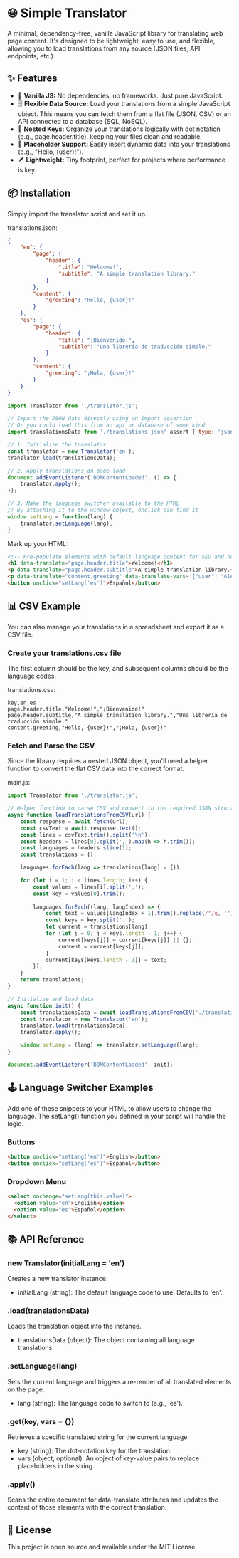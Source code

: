 # 🌐 Simple Translator
A minimal, dependency-free, vanilla JavaScript library for translating web page content. It's designed to be lightweight, easy to use, and flexible, allowing you to load translations from any source (JSON files, API endpoints, etc.).

## ✨ Features
* 🍦 **Vanilla JS:** No dependencies, no frameworks. Just pure JavaScript.
* 🗄️ **Flexible Data Source:** Load your translations from a simple JavaScript object. This means you can fetch them from a flat file (JSON, CSV) or an API connected to a database (SQL, NoSQL).
* 🔑 **Nested Keys:** Organize your translations logically with dot notation (e.g., page.header.title), keeping your files clean and readable.
* 🧩 **Placeholder Support:** Easily insert dynamic data into your translations (e.g., "Hello, {user}!").
* 🪶 **Lightweight:** Tiny footprint, perfect for projects where performance is key.

## 📦 Installation
Simply import the translator script and set it up.

translations.json:
```json
{
    "en": {
        "page": {
            "header": {
                "title": "Welcome!",
                "subtitle": "A simple translation library."
            }
        },
        "content": {
            "greeting": "Hello, {user}!"
        }
    },
    "es": {
        "page": {
            "header": {
                "title": "¡Bienvenido!",
                "subtitle": "Una librería de traducción simple."
            }
        },
        "content": {
            "greeting": "¡Hola, {user}!"
        }
    }
}
```

```javascript
import Translator from './translator.js';

// Import the JSON data directly using an import assertion
// Or you could load this from an api or database of some kind.
import translationsData from './translations.json' assert { type: 'json' };

// 1. Initialize the translator
const translator = new Translator('en');
translator.load(translationsData);

// 2. Apply translations on page load
document.addEventListener('DOMContentLoaded', () => {
    translator.apply();
});

// 3. Make the language switcher available to the HTML
// By attaching it to the window object, onclick can find it
window.setLang = function(lang) {
    translator.setLanguage(lang);
}
```

Mark up your HTML:
```html
<!-- Pre-populate elements with default language content for SEO and non-JS users -->
<h1 data-translate="page.header.title">Welcome!</h1>
<p data-translate="page.header.subtitle">A simple translation library.</p>
<p data-translate="content.greeting" data-translate-vars='{"user": "Alex"}'>Hello, {user}!</p>
<button onclick="setLang('es')">Español</button>
```

## 📊 CSV Example
You can also manage your translations in a spreadsheet and export it as a CSV file.

### Create your translations.csv file
The first column should be the key, and subsequent columns should be the language codes.

translations.csv:
```csv
key,en,es
page.header.title,"Welcome!","¡Bienvenido!"
page.header.subtitle,"A simple translation library.","Una librería de traducción simple."
content.greeting,"Hello, {user}!","¡Hola, {user}!"
```
### Fetch and Parse the CSV
Since the library requires a nested JSON object, you'll need a helper function to convert the flat CSV data into the correct format.

main.js:
```javascript
import Translator from './translator.js';

// Helper function to parse CSV and convert to the required JSON structure
async function loadTranslationsFromCSV(url) {
    const response = await fetch(url);
    const csvText = await response.text();
    const lines = csvText.trim().split('\n');
    const headers = lines[0].split(',').map(h => h.trim());
    const languages = headers.slice(1);
    const translations = {};

    languages.forEach(lang => translations[lang] = {});

    for (let i = 1; i < lines.length; i++) {
        const values = lines[i].split(',');
        const key = values[0].trim();
        
        languages.forEach((lang, langIndex) => {
            const text = values[langIndex + 1].trim().replace(/"/g, '');
            const keys = key.split('.');
            let current = translations[lang];
            for (let j = 0; j < keys.length - 1; j++) {
                current[keys[j]] = current[keys[j]] || {};
                current = current[keys[j]];
            }
            current[keys[keys.length - 1]] = text;
        });
    }
    return translations;
}

// Initialize and load data
async function init() {
    const translationsData = await loadTranslationsFromCSV('./translations.csv');
    const translator = new Translator('en');
    translator.load(translationsData);
    translator.apply();

    window.setLang = (lang) => translator.setLanguage(lang);
}

document.addEventListener('DOMContentLoaded', init);
```

## 🕹️ Language Switcher Examples
Add one of these snippets to your HTML to allow users to change the language. The setLang() function you defined in your script will handle the logic.

### Buttons
```html
<button onclick="setLang('en')">English</button>
<button onclick="setLang('es')">Español</button>
```
### Dropdown Menu
```html
<select onchange="setLang(this.value)">
  <option value="en">English</option>
  <option value="es">Español</option>
</select>
```


## 📚 API Reference

### new Translator(initialLang = 'en')
Creates a new translator instance.
- initialLang (string): The default language code to use. Defaults to 'en'.

### .load(translationsData)
Loads the translation object into the instance.
- translationsData (object): The object containing all language translations.

### .setLanguage(lang)
Sets the current language and triggers a re-render of all translated elements on the page.
- lang (string): The language code to switch to (e.g., 'es').

### .get(key, vars = {})
Retrieves a specific translated string for the current language.
- key (string): The dot-notation key for the translation.
- vars (object, optional): An object of key-value pairs to replace placeholders in the string.

### .apply()
Scans the entire document for data-translate attributes and updates the content of those elements with the correct translation.

## 📄 License
This project is open source and available under the MIT License.
